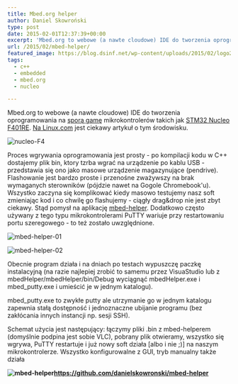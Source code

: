 ```yaml
---
title: Mbed.org helper
author: Daniel Skowroński
type: post
date: 2015-02-01T12:37:39+00:00
excerpt: 'Mbed.org to webowe (a nawte cloudowe) IDE do tworzenia oprogramowania na sporą gamę mikrokontrolerów takich jak STM32 Nucleo F401RE. Na Linux.com jest ciekawy artykuł o tym środowisku. Proces wgrywania oprogramowania jest prosty lecz można go zautomatyzować - i to robi <a href="https://github.com/danielskowronski/mbed-helper">mbed-helper</a>.'
url: /2015/02/mbed-helper/
featured_image: https://blog.dsinf.net/wp-content/uploads/2015/02/logo256.png
tags:
  - c++
  - embedded
  - mbed.org
  - nucleo

---
```

Mbed.org to webowe (a nawte cloudowe) IDE do tworzenia oprogramowania na [sporą gamę][1] mikrokontrolerów takich jak [STM32 Nucleo F401RE][2]. [Na Linux.com][3] jest ciekawy artykuł o tym środowisku.

![nucleo-F4](https://blog.dsinf.net/wp-content/uploads/2015/02/nucleo-F4.jpg) 

Proces wgrywania oprogramowania jest prosty - po kompilacji kodu w C++ dostajemy plik bin, ktory tzrba wgrać na urządzenie po kablu USB - przedstawia się ono jako masowe urządzenie magazynujące (pendrive). Flashowanie jest bardzo proste i przenośne zważywszy na brak wymaganych sterowników (pójdzie nawet na Gogole Chromebook'u). Wszystko zaczyna się komplikować kiedy masowo testujemy nasz soft zmieniając kod i co chwilę go flashujemy - ciągły drag&drop nie jest zbyt ciekawy. Stąd pomysł na aplikację [mbed-helper][4]. Dodatkowo często używany z tego typu mikrokontrolerami PuTTY wariuje przy restartowaniu portu szeregowego - to też zostało uwzględnione.

![mbed-helper-01](https://blog.dsinf.net/wp-content/uploads/2015/02/mbed-helper-01.png) 

![mbed-helper-02](https://blog.dsinf.net/wp-content/uploads/2015/02/mbed-helper-02.png) 

Obecnie program działa i na dniach po testach wypuszczę paczkę instalacyjną (na razie najlepiej zrobić to samemu przez VisuaStudio lub z mbedHelper/mbedHelper/bin/Debug wyciągnąć mbedHelper.exe i mbed_putty.exe i umieścić je w jednym katalogu).

mbed_putty.exe to zwykłe putty ale utrzymanie go w jednym katalogu zapewnia stałą dostępność i jednoznaczne ubijanie programu (bez zakłócania innych instancji np. sesji SSH).

Schemat użycia jest następujący: łączymy pliki .bin z mbed-helperem (domyślnie podpina jest sobie VLC), pobrany plik otwieramy, wszystko się wgrywa, PuTTY restartuje i już nowy soft działa [albo i nie ;)] na naszym mikrokontrolerze. Wszystko konfigurowalne z GUI, tryb manualny także działa

**![mbed-helper](https://blog.dsinf.net/wp-content/uploads/2015/02/logo256.png)<https://github.com/danielskowronski/mbed-helper>**

 [1]: http://developer.mbed.org/platforms/
 [2]: http://www.st.com/web/catalog/tools/FM116/SC959/SS1532/LN1847/PF260000
 [3]: http://www.linux.com/learn/tutorials/805748-embedded-development-with-arm-mbed-on-linux/
 [4]: https://github.com/danielskowronski/mbed-helper